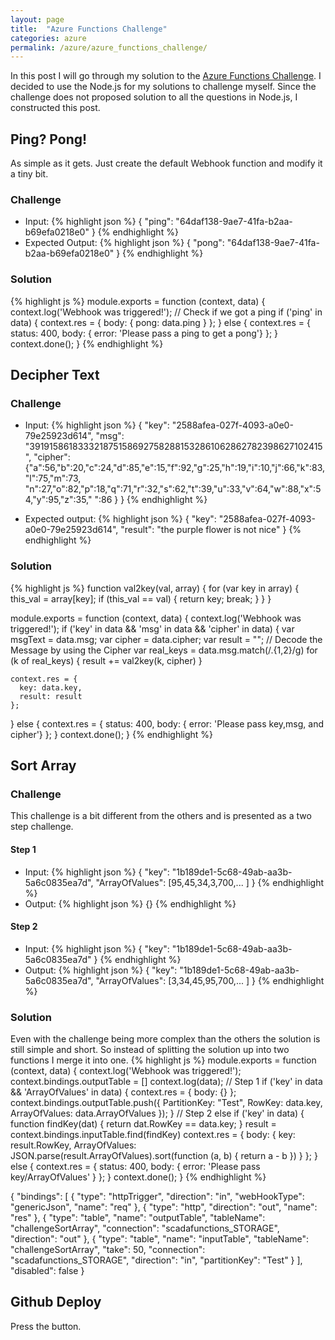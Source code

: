 ```yaml
---
layout: page
title:  "Azure Functions Challenge"
categories: azure
permalink: /azure/azure_functions_challenge/
---
```

In this post I will go through my solution to the [Azure Functions Challenge](https://functionschallenge.azure.com/ 'Azure Functions Challenge').
I decided to use the Node.js for my solutions to challenge myself. Since the challenge does not proposed solution to all the questions in Node.js, I constructed this post.

## Ping? Pong!
As simple as it gets. Just create the default Webhook function and modify it a tiny bit.
### Challenge
- Input:
{% highlight json %}
{
  "ping": "64daf138-9ae7-41fa-b2aa-b69efa0218e0"
}
{% endhighlight %}
- Expected Output:
{% highlight json %}
{
  "pong": "64daf138-9ae7-41fa-b2aa-b69efa0218e0"
}
{% endhighlight %}

### Solution
{% highlight js %}
module.exports = function (context, data) {
  context.log('Webhook was triggered!');
  // Check if we got a ping
  if ('ping' in data) {
    context.res = {
      body: { pong: data.ping }
    };
  } else {
    context.res = {
      status: 400,
      body: { error: 'Please pass a ping to get a pong'}
    };
  }
  context.done();
}
{% endhighlight %}

## Decipher Text

### Challenge

- Input:
{% highlight json %}
{
  "key": "2588afea-027f-4093-a0e0-79e25923d614",
  "msg": "3919158618333218751586927582881532861062862782398627102415",
  "cipher": {"a":56,"b":20,"c":24,"d":85,"e":15,"f":92,"g":25,"h":19,"i":10,"j":66,"k":83,"l":75,"m":73, "n":27,"o":82,"p":18,"q":71,"r":32,"s":62,"t":39,"u":33,"v":64,"w":88,"x":54,"y":95,"z":35," ":86
  }
}
{% endhighlight %}

 - Expected output:
{% highlight json %}
{
  "key": "2588afea-027f-4093-a0e0-79e25923d614",
  "result": "the purple flower is not nice"
}
{% endhighlight %}

### Solution

{% highlight js %}
function val2key(val, array) {
  for (var key in array) {
    this_val = array[key];
    if (this_val == val) {
      return key;
      break;
    }
  }
}

module.exports = function (context, data) {
  context.log('Webhook was triggered!');
  if ('key' in data && 'msg' in data && 'cipher' in data) {
    var msgText = data.msg;
    var cipher = data.cipher;
    var result = "";
    // Decode the Message by using the Cipher
    var real_keys = data.msg.match(/.{1,2}/g)
    for (k of real_keys) {
      result += val2key(k, cipher)
    }

    context.res = {
      key: data.key,
      result: result
    };
  } else {
    context.res = {
      status: 400,
      body: { error: 'Please pass key,msg, and cipher'}
    };
  }
  context.done();
}
{% endhighlight %}

## Sort Array
### Challenge
This challenge is a bit different from the others and is presented as a two step challenge.
#### Step 1
- Input:
{% highlight json %}
{
  "key": "1b189de1-5c68-49ab-aa3b-5a6c0835ea7d",
  "ArrayOfValues": [95,45,34,3,700,...	]
}
{% endhighlight %}
 - Output:
{% highlight json %}
{}
{% endhighlight %}
#### Step 2
 - Input:
{% highlight json %}
{
  "key": "1b189de1-5c68-49ab-aa3b-5a6c0835ea7d"
}
{% endhighlight %}
 - Output:
{% highlight json %}
{
  "key": "1b189de1-5c68-49ab-aa3b-5a6c0835ea7d",
  "ArrayOfValues": [3,34,45,95,700,...	]
}
{% endhighlight %}
### Solution
Even with the challenge being more complex than the others the solution is still simple and short.
So instead of splitting the solution up into two functions I merge it into one.
{% highlight js %}
module.exports = function (context, data) {
  context.log('Webhook was triggered!');
  context.bindings.outputTable = []
  context.log(data);
  // Step 1
  if ('key' in data && 'ArrayOfValues' in data) {
    context.res = {
      body: {}
      };
    context.bindings.outputTable.push({
      PartitionKey: "Test",
      RowKey: data.key,
      ArrayOfValues: data.ArrayOfValues
      });
  }
  // Step 2
  else if ('key' in data) {
    function findKey(dat) {
      return dat.RowKey == data.key;
    }
    result = context.bindings.inputTable.find(findKey)
    context.res = {
      body: {
        key: result.RowKey,
        ArrayOfValues: JSON.parse(result.ArrayOfValues).sort(function (a, b) { return a - b })
      }
    };
  } else {
    context.res = {
      status: 400,
      body: { error: 'Please pass key/ArrayOfValues' }
    };
  }
  context.done();
}
{% endhighlight %}

{
  "bindings": [
    {
      "type": "httpTrigger",
      "direction": "in",
      "webHookType": "genericJson",
      "name": "req"
    },
    {
      "type": "http",
      "direction": "out",
      "name": "res"
    },
    {
      "type": "table",
      "name": "outputTable",
      "tableName": "challengeSortArray",
      "connection": "scadafunctions_STORAGE",
      "direction": "out"
    },
    {
      "type": "table",
      "name": "inputTable",
      "tableName": "challengeSortArray",
      "take": 50,
      "connection": "scadafunctions_STORAGE",
      "direction": "in",
      "partitionKey": "Test"
    }
  ],
  "disabled": false
}


## Github Deploy

Press the button.
